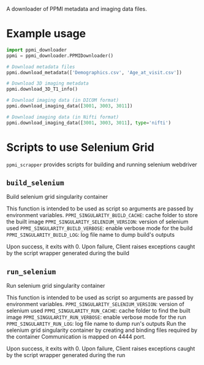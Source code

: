 A downloader of PPMI metadata and imaging data files.

# Example usage

```python
import ppmi_downloader
ppmi = ppmi_downloader.PPMIDownloader()

# Download metadata files
ppmi.download_metadata(['Demographics.csv', 'Age_at_visit.csv'])

# Download 3D imaging metadata
ppmi.download_3D_T1_info()

# Download imaging data (in DICOM format)
ppmi.download_imaging_data([3001, 3003, 3011])

# Download imaging data (in Nifti format)
ppmi.download_imaging_data([3001, 3003, 3011], type='nifti')

```

# Scripts to use Selenium Grid 

`ppmi_scrapper` provides scripts for building and running
selenium webdriver 

## `build_selenium`

Build selenium grid singularity container

This function is intended to be used as script
so arguments are passed by environment variables.
`PPMI_SINGULARITY_BUILD_CACHE`: cache folder to store the built image
`PPMI_SINGULARITY_SELENIUM_VERSION`: version of selenium used
`PPMI_SINGULARITY_BUILD_VERBOSE`: enable verbose mode for the build
`PPMI_SINGULARITY_BUILD_LOG`: log file name to dump build's outputs

Upon success, it exits with 0.
Upon failure, Client raises exceptions caught by the script wrapper
generated during the build

## `run_selenium`

Run selenium grid singularity container

This function is intended to be used as script
so arguments are passed by environment variables.
`PPMI_SINGULARITY_SELENIUM_VERSION`: version of selenium used
`PPMI_SINGULARITY_RUN_CACHE`: cache folder to find the built image
`PPMI_SINGULARITY_RUN_VERBOSE`: enable verbose mode for the run
`PPMI_SINGULARITY_RUN_LOG`: log file name to dump run's outputs
Run the selenium grid singularity container by
creating and binding files required by the container
Communication is mapped on 4444 port.


Upon success, it exits with 0.
Upon failure, Client raises exceptions caught by the script wrapper
generated during the run

